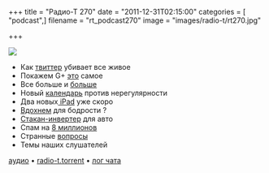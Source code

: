 +++
title = "Радио-Т 270"
date = "2011-12-31T02:15:00"
categories = [ "podcast",]
filename = "rt_podcast270"
image = "images/radio-t/rt270.jpg"

+++

![](https://radio-t.com/images/radio-t/rt270.jpg)

- Как [твиттер](http://allthingsd.com/20111228/for-every-1700-tweets-someone-dies-blametwitter/?mod=atdtweet) убивает все живое
- Покажем G+ [это](http://techcrunch.com/2011/12/28/bird-is-the-word/) самое
- Все больше и [больше](http://thenextweb.com/google/2011/12/27/google-may-have-passed-62-million-users-adding-625000-users-daily/)
- Новый [календарь](http://www.wired.com/wiredscience/2011/12/rational-calendar/) против нерегулярности
- Два новых[ iPad](http://techcrunch.com/2011/12/29/rumor-apple-will-debut-two-ipads-next-month-retina-displays-in-tow/) уже скоро
- [Вдохнем](http://the-gadgeteer.com/2011/12/28/would-you-inhale-caffeine-powder-for-an-energy-boost/) для бодрости ?
- [Стакан-инвертер](http://sarahsfav.es/2011/12/28/fave-geek-accessory-coffee-cup-power-inverter/) для авто
- Спам на [8 миллионов](http://arstechnica.com/business/news/2011/12/spammers-take-control-of-new-york-times-e-mail-list.ars)
- Странные [вопросы](http://mashable.com/2011/12/27/glassdoor-interview-questions-2011/)
- Темы наших слушателей

[аудио](https://cdn.radio-t.com/rt_podcast270.mp3) • [radio-t.torrent](https://cdn.radio-t.com/torrents/rt_podcast270.mp3.torrent) • [лог чата](http://chat.radio-t.com/logs/radio-t-270.html)<audio src="https://cdn.radio-t.com/rt_podcast270.mp3" preload="none"></audio>
